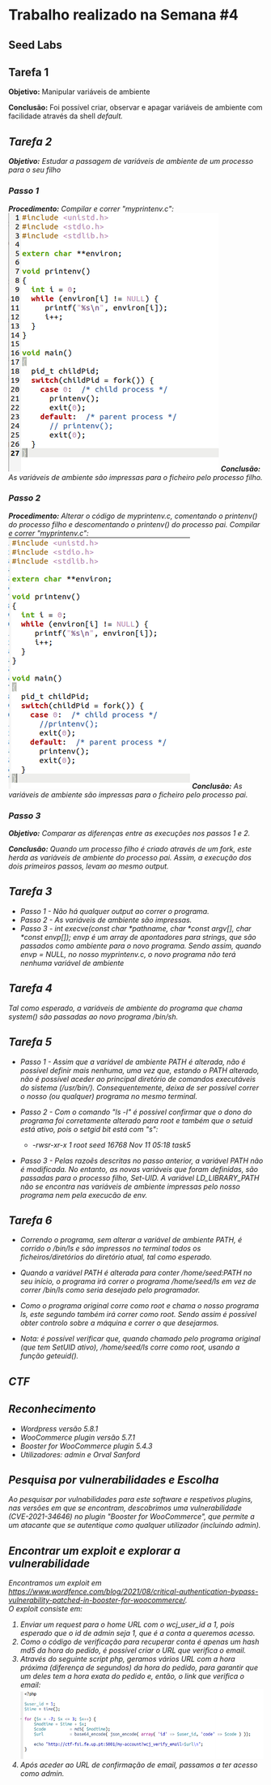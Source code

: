 # Trabalho realizado na Semana #4

## Seed Labs

## Tarefa 1

  **Objetivo:** Manipular variáveis de ambiente

  **Conclusão:** Foi possível criar, observar e apagar variáveis de ambiente com facilidade através da shell <em>default<em>.

## Tarefa 2

  **Objetivo:** Estudar a passagem de variáveis de ambiente de um processo para o seu filho

### Passo 1
  **Procedimento:** Compilar e correr "myprintenv.c":<br>
  ![myprintenv](/images/logbook4/myprintenv.png)
  **Conclusão:** As variáveis de ambiente são impressas para o ficheiro pelo processo filho.

  
### Passo 2
  **Procedimento:** Alterar o código de myprintenv.c, comentando o printenv() do processo filho e descomentando o printenv() do processo pai. Compilar e correr "myprintenv.c":<br>
  ![myprintenv](/images/logbook4/myprintenv2.png)
  **Conclusão:** As variáveis de ambiente são impressas para o ficheiro pelo processo pai.


### Passo 3
  **Objetivo:** Comparar as diferenças entre as execuções nos passos 1 e 2.

  **Conclusão:** Quando um processo filho é criado através de um fork, este herda as variáveis de ambiente do processo pai. Assim, a execução dos dois primeiros passos, levam ao mesmo output.
 

## Tarefa 3
 - Passo 1 - Não há qualquer output ao correr o programa.
 - Passo 2 - As variáveis de ambiente são impressas.
 - Passo 3 - int execve(const char *pathname, char *const argv[],  char *const envp[]);
    envp é um array de apontadores para strings, que são passados como ambiente para o novo programa. Sendo assim, quando envp = NULL, no nosso myprintenv.c, o novo programa não terá nenhuma variável de ambiente 

## Tarefa 4

Tal como esperado, a variáveis de ambiente do programa que chama system() são passadas ao novo programa /bin/sh.

## Tarefa 5

- Passo 1 - Assim que a variável de ambiente PATH é alterada, não é possível definir mais nenhuma, uma vez que, estando o PATH alterado, não é possível aceder ao principal diretório de comandos executáveis do sistema (/usr/bin/). Consequentemente, deixa de ser possível correr o nosso (ou qualquer) programa no mesmo terminal.

 - Passo 2 - Com o comando "ls -l" é possível confirmar que o dono do programa foi corretamente alterado para root e também que o setuid está ativo, pois o setgid bit está com "s":
   - -rwsr-xr-x 1 root seed 16768 Nov 11 05:18 task5


 - Passo 3 - Pelas razoẽs descritas no passo anterior, a variável PATH não é modificada. No entanto, as novas variáveis que foram definidas, são passadas para o processo filho, <em>Set-UID<em>. A variável LD_LIBRARY_PATH não se encontra nas variáveis de ambiente impressas pelo nosso programa nem pela execucão de env.


## Tarefa 6

 - Correndo o programa, sem alterar a variável de ambiente PATH, é corrido o /bin/ls e são impressos no terminal todos os ficheiros/diretórios do diretório atual, tal como esperado.

 - Quando a variável PATH é alterada para conter /home/seed:PATH no seu início, o programa irá correr o programa /home/seed/ls em vez de correr /bin/ls como seria desejado pelo programador. 

 - Como o programa original corre como root e chama o nosso programa ls, este segundo também irá correr como root. Sendo assim é possível obter controlo sobre a máquina e correr o que desejarmos.
 
 - Nota: é possível verificar que, quando chamado pelo programa original (que tem SetUID ativo), /home/seed/ls corre como root, usando a função geteuid().

## CTF

## Reconhecimento

 - Wordpress versão 5.8.1
 - WooCommerce plugin versão 5.7.1
 - Booster for WooCommerce plugin 5.4.3
 - Utilizadores: admin e Orval Sanford

## Pesquisa por vulnerabilidades e Escolha

Ao pesquisar por vulnabilidades para este software e respetivos plugins, nas versões em que se encontram, descobrimos uma vulnerabilidade (CVE-2021-34646) no plugin "Booster for WooCommerce", que permite a um atacante que se autentique como qualquer utilizador (incluindo admin).

## Encontrar um exploit e explorar a vulnerabilidade

Encontramos um exploit em https://www.wordfence.com/blog/2021/08/critical-authentication-bypass-vulnerability-patched-in-booster-for-woocommerce/. <br> O exploit consiste em:
  1. Enviar um request para o <em>home<em> URL com o wcj_user_id a 1, pois esperado que o id de admin seja 1, que é a conta a queremos acesso.
  2. Como o código de verificação para recuperar conta é apenas um hash md5 da hora do pedido, é possível criar o URL que verifica o email.
  3. Através do seguinte script php, geramos vários URL com a hora próxima (diferença de segundos) da hora do pedido, para garantir que um deles tem a hora exata do pedido e, então, o link que verifica o email: <br>
  ![PHP script](/images/logbook4/php.png)
  4. Após aceder ao URL de confirmação de email, passamos a ter acesso como admin.